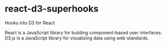 # react-d3-superhooks
Hooks into D3 for React

React is a JavaScript library for building component-based user interfaces. D3.js is a JavaScript library for visualizing data using web standards.
